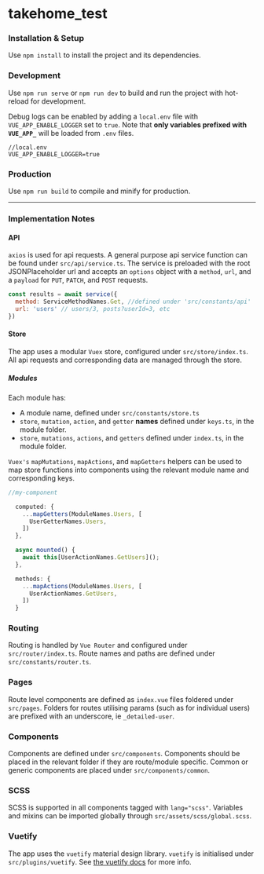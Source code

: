 # takehome_test

### Installation & Setup

Use `npm install` to install the project and its dependencies.

### Development

Use `npm run serve` or `npm run dev` to build and run the project with hot-reload for development.

Debug logs can be enabled by adding a `local.env` file with `VUE_APP_ENABLE_LOGGER` set to `true`.
Note that **only variables prefixed with `VUE_APP_`** will be loaded from `.env` files.
```env
//local.env
VUE_APP_ENABLE_LOGGER=true
```

### Production
Use `npm run build` to compile and minify for production.

------------------

### Implementation Notes

#### API
`axios` is used for api requests. A general purpose api service function can be found under `src/api/service.ts`. The service is preloaded with the root JSONPlaceholder url and accepts an `options` object with a `method`, `url`, and a `payload` for `PUT`, `PATCH`, and `POST` requests.

```js
const results = await service({
  method: ServiceMethodNames.Get, //defined under 'src/constants/api'
  url: 'users' // users/3, posts?userId=3, etc
})

```

#### Store
The app uses a modular `Vuex` store, configured under `src/store/index.ts`. All api requests and corresponding data are managed through the store.

##### Modules
Each module has:
- A module name, defined under `src/constants/store.ts`
- `store`, `mutation`, `action`, and `getter` **names** defined under `keys.ts`, in the module folder.
- `store`, `mutations`, `actions`, and `getters` defined under `index.ts`, in the module folder.

`Vuex's` `mapMutations`, `mapActions`, and `mapGetters` helpers can be used to map store functions into components using the relevant module name and corresponding keys.

```js
//my-component

  computed: {
    ...mapGetters(ModuleNames.Users, [
      UserGetterNames.Users,
    ])
  },

  async mounted() {
    await this[UserActionNames.GetUsers]();
  },

  methods: {
    ...mapActions(ModuleNames.Users, [
      UserActionNames.GetUsers,
    ])
  }

```

### Routing

Routing is handled by `Vue Router` and configured under `src/router/index.ts`. Route names and paths are defined under `src/constants/router.ts`.


### Pages
Route level components are defined as `index.vue` files foldered under `src/pages`. Folders for routes utilising params (such as for individual users) are prefixed with an underscore, ie `_detailed-user`.

### Components
Components are defined under `src/components`. Components should be placed in the relevant folder if they are route/module specific. Common or generic components are placed under `src/components/common`.

### SCSS
SCSS is supported in all components tagged with `lang="scss"`. Variables and mixins can be imported globally through `src/assets/scss/global.scss`.

### Vuetify
The app uses the `vuetify` material design library. `vuetify` is initialised under `src/plugins/vuetify`. See [the vuetify docs](https://vuetifyjs.com/en/) for more info.
